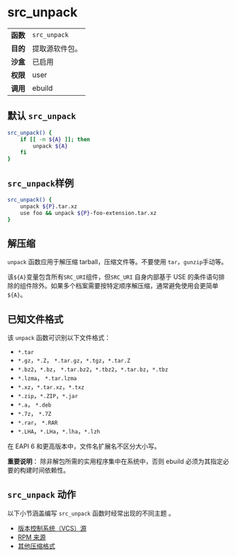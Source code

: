 # src_unpack

|          |                |
| :------- | :------------- |
| **函数** | `src_unpack`   |
| **目的** | 提取源软件包。 |
| **沙盒** | 已启用         |
| **权限** | user           |
| **调用** | ebuild         |

## 默认 `src_unpack`

```bash
src_unpack() {
	if [[ -n ${A} ]]; then
		unpack ${A}
	fi
}
```

## `src_unpack`样例

```bash
src_unpack() {
	unpack ${P}.tar.xz
	use foo && unpack ${P}-foo-extension.tar.xz
}
```

## 解压缩

`unpack` 函数应用于解压缩 tarball，压缩文件等。不要使用 `tar`，`gunzip`手动等。

该`${A}`变量包含所有`SRC_URI`组件，但`SRC_URI` 自身内部基于 USE 的条件语句排除的组件除外。如果多个档案需要按特定顺序解压缩，通常避免使用会更简单`${A}`。

## 已知文件格式

该 `unpack` 函数可识别以下文件格式：

- `*.tar`
- `*.gz`，`*.Z`， `*.tar.gz`，`*.tgz`，`*.tar.Z`
- `*.bz2`，`*.bz`， `*.tar.bz2`，`*.tbz2`，`*.tar.bz`，`*.tbz`
- `*.lzma`， `*.tar.lzma`
- `*.xz`，`*.tar.xz`，`*.txz`
- `*.zip`，`*.ZIP`，`*.jar`
- `*.a`， `*.deb`
- `*.7z`， `*.7Z`
- `*.rar`， `*.RAR`
- `*.LHA`，`*.LHa`，`*.lha`，`*.lzh`

在 EAPI 6 和更高版本中，文件名扩展名不区分大小写。

<div>
<b>重要说明</b>： 除非解包所需的实用程序集中在系统中，否则 ebuild 必须为其指定必要的构建时间依赖性。
</div>

## `src_unpack` 动作

以下小节涵盖编写 `src_unpack` 函数时经常出现的不同主题 。

- [版本控制系统（VCS）源](./version-control-system-sources.md)
- [RPM 来源](./rpm-sources.md)
- [其他压缩格式](./other-archive-formats.md)
